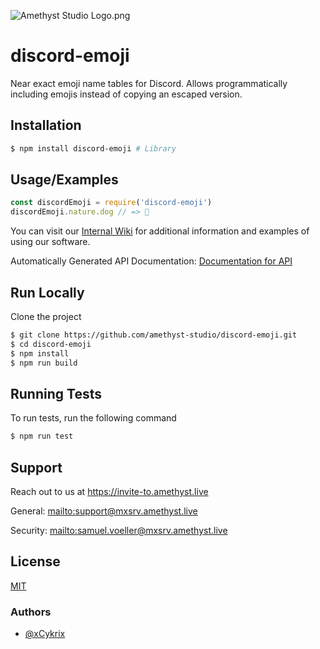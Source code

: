 
![Amethyst Studio Logo.png](https://raw.githubusercontent.com/amethyst-studio/discord-emoji/main/.github/.asset/logo.png)


# discord-emoji

Near exact emoji name tables for Discord. Allows programmatically including emojis instead of copying an escaped version.


## Installation

```bash
$ npm install discord-emoji # Library
```


## Usage/Examples

```javascript
const discordEmoji = require('discord-emoji')
discordEmoji.nature.dog // => 🐶
```

You can visit our [Internal Wiki](https://github.com/amethyst-studio/discord-emoji/wiki) for additional information and examples of using our software.

Automatically Generated API Documentation: [Documentation for API](https://amethyst-studio.github.io/discord-emoji/index.html)


## Run Locally

Clone the project

```bash
$ git clone https://github.com/amethyst-studio/discord-emoji.git
$ cd discord-emoji
$ npm install
$ npm run build
```


## Running Tests

To run tests, run the following command

```bash
$ npm run test
```


## Support

Reach out to us at https://invite-to.amethyst.live

General: [mailto:support@mxsrv.amethyst.live](mailto:support@mxsrv.amethyst.live)

Security: [mailto:samuel.voeller@mxsrv.amethyst.live](mailto:samuel.voeller@mxsrv.amethyst.live)


## License

[MIT](https://choosealicense.com/licenses/mit/)


### Authors

- [@xCykrix](https://www.github.com/xCykrix)
